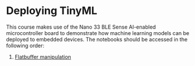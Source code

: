 # Deploying TinyML
This course makes use of the Nano 33 BLE Sense AI-enabled microcontroller board to demonstrate how machine learning models can be deployed to embedded devices. The notebooks should be accessed in the following order:

1. [Flatbuffer manipulation](./flatbuffer-manipulation.ipynb)